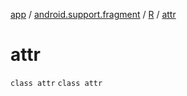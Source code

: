 [app](../../../index.md) / [android.support.fragment](../../index.md) / [R](../index.md) / [attr](./index.md)

# attr

`class attr`
`class attr`